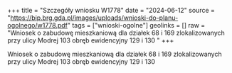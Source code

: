 +++
title = "Szczegóły wniosku W1778"
date = "2024-06-12"
source = "https://bip.brg.gda.pl/images/uploads/wnioski-do-planu-ogolnego/w1778.pdf"
tags = ["wnioski-ogolne"]
geolinks = []
raw = "Wniosek o zabudowę mieszkaniową dla działek 68 i 169 zlokalizowanych przy ulicy Modrej 103 obręb ewidencyjny 129 i 130 "
+++

Wniosek o zabudowę mieszkaniową dla działek 68 i 169 zlokalizowanych przy ulicy Modrej
103 obręb ewidencyjny 129 i 130




